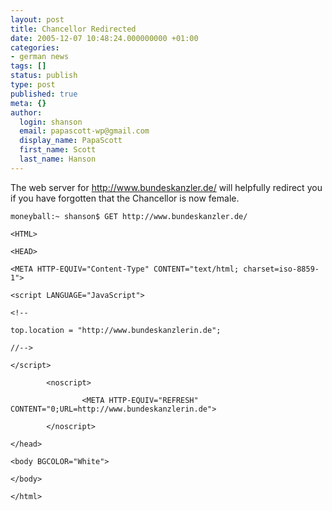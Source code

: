 ```yaml
---
layout: post
title: Chancellor Redirected
date: 2005-12-07 10:48:24.000000000 +01:00
categories:
- german news
tags: []
status: publish
type: post
published: true
meta: {}
author:
  login: shanson
  email: papascott-wp@gmail.com
  display_name: PapaScott
  first_name: Scott
  last_name: Hanson
---
```

<p>The web server for <a href="http://www.bundeskanzler.de/">http://www.bundeskanzler.de/</a> will helpfully redirect you if you have forgotten that the Chancellor is now female.</p>
<p><code>moneyball:~ shanson$ GET http://www.bundeskanzler.de/<br />
&lt;HTML&gt;<br />
&lt;HEAD&gt;<br />
&lt;META HTTP-EQUIV="Content-Type" CONTENT="text/html; charset=iso-8859-1"&gt;<br />
&lt;script LANGUAGE="JavaScript"&gt;<br />
&lt;!--<br />
top.location = "http://www.bundeskanzlerin.de";<br />
//--&gt;<br />
&lt;/script&gt;<br />
        &lt;noscript&gt;<br />
                &lt;META HTTP-EQUIV="REFRESH" CONTENT="0;URL=http://www.bundeskanzlerin.de"&gt;<br />
        &lt;/noscript&gt;<br />
&lt;/head&gt;<br />
&lt;body BGCOLOR="White"&gt;<br />
&lt;/body&gt;<br />
&lt;/html&gt;</code></p>
